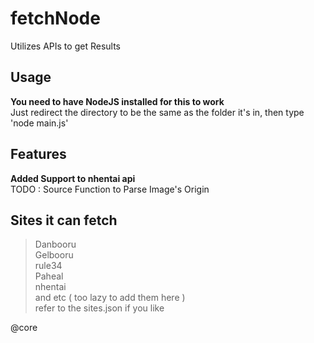 # fetchNode <br />
  Utilizes APIs to get Results
 <br />

## Usage <br />
  **You need to have NodeJS installed for this to work** <br />
  Just redirect the directory to be the same as the folder it's in, then type 'node main.js' <br />

## Features <br />
  **Added Support to nhentai api** <br />
  TODO : Source Function to Parse Image's Origin <br />

## Sites it can fetch <br />
> Danbooru <br />
> Gelbooru <br />
> rule34 <br />
> Paheal <br />
> nhentai <br />
 and etc ( too lazy to add them here ) <br />
 refer to the sites.json if you like <br />

@core
